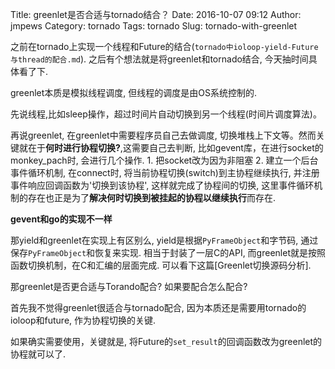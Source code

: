 Title: greenlet是否合适与tornado结合？
Date: 2016-10-07 09:12
Author: jmpews
Category: tornado
Tags: tornado
Slug: tornado-with-greenlet

之前在tornado上实现一个线程和Future的结合(`tornado中ioloop-yield-Future与thread的配合.md`). 之后有个想法就是将greenlet和tornado结合, 今天抽时间具体看了下.

greenlet本质是模拟线程调度, 但线程的调度是由OS系统控制的. 

先说线程,比如sleep操作，超过时间片自动切换到另一个线程(时间片调度算法)。

再说greenlet, 在greenlet中需要程序员自己去做调度, 切换堆栈上下文等。然而关键就在于**何时进行协程切换?**,这需要自己去判断, 比如gevent库，在进行socket的monkey_pach时, 会进行几个操作. 1. 把socket改为因为非阻塞 2. 建立一个后台事件循环机制, 在connect时, 将当前协程切换(switch)到主协程继续执行, 并注册事件响应回调函数为'切换到该协程', 这样就完成了协程间的切换, 这里事件循环机制的存在也正是为了**解决何时切换到被挂起的协程以继续执行**而存在.

**gevent和go的实现不一样**

那yield和greenlet在实现上有区别么, yield是根据`PyFrameObject`和字节码, 通过保存`PyFrameObject`和恢复来实现. 相当于封装了一层C的API, 而greenlet就是按照函数切换机制，在C和汇编的层面完成. 可以看下这篇[Greenlet切换源码分析].

那greenlet是否更合适与Torando配合? 如果要配合怎么配合?

首先我不觉得greenlet很适合与tornado配合, 因为本质还是需要用tornado的ioloop和future, 作为协程切换的关键. 

如果确实需要使用，关键就是, 将Future的`set_result`的回调函数改为greenlet的协程就可以了.
